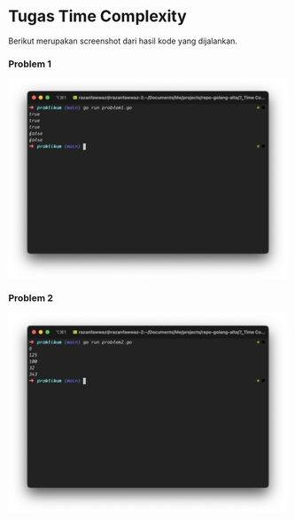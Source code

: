 # Tugas Time Complexity


Berikut merupakan screenshot dari hasil kode yang dijalankan.
### Problem 1
![problem1](../screenshots/problem1.png)

### Problem 2
![problem2](../screenshots/problem2.png)

